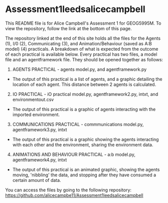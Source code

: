 # Assessment1leedsalicecampbell

This README file is for Alice Campbell's Assessment 1 for GEOG5995M. To view the repository, follow the link at the bottom of this page.

The repository linked at the end of this site holds all the files for the Agents (1), I/0 (2), Communicating (3), and Animation/Behaviour (saved as A:B model) (4) practicals. 
A breakdown of what is expected from the outcome of each practical is available below. 
Every practical has two files, a model file and an agentframework file. They should be opened together as follows:

1) AGENTS PRACTICAL - agents model.py, and agentframework.py
- The output of this practical is a list of agents, and a graphic detailing the location of each agent. This distance between 2 agents is calculated.

2) IO PRACTICAL  - iO practical model.py, agentframework2.py, intxt, and environmentout.csv
- The output of this practical is a graphic of agents interacting with the imported environment.

3) COMMUNICATIONS PRACTICAL - commmunications model.py, agentframework3.py, intxt
- The output of this practical is a graphic showing the agents interacting with each other and the environment, sharing the environment data. 

4) ANIMATIONS AND BEHAVIOUR PRACTICAL - a:b model.py, agentframework4.py, intxt
- The output of this practical is an animated graphic, showing the agents moving, 'nibbling' the data, and stopping after they have consumed a certain amount of data. 

You can access the files by going to the following repository:
https://github.com/alicecampbe11/Assessment1leedsalicecampbell

